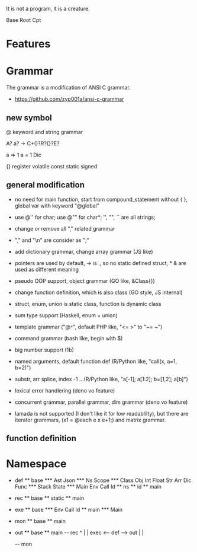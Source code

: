 It is not a program, it is a creature.


Base
Root
Cpt

# Features

# Grammar
The grammar is a modification of ANSI C grammar.
* https://github.com/zyp001a/ansi-c-grammar

## new symbol
@ keyword and string grammar

A? a? -> C+()?R?{}?E?

a => 1
a = 1
Dic<A>

{}
register volatile const static
signed 


## general modification
* no need for main function, start from compound_statement without { }, global var with keyword "@global"
* use @'' for char; use @"" for char*; '', "", `` are all strings;
* change or remove all "," related grammar
* "," and "\n" are consider as ";"
* add dictionary grammar, change array grammar (JS like)
* pointers are used by default, -> is ., so no static defined struct, * & are used as different meaning
* pseudo OOP support, object grammar (GO like, &Class{})
* change function definition, which is also class (GO style, JS internal)
* struct, enum, union is static class, function is dynamic class
* sum type support (Haskell, enum + union)

* template grammar ("@`*`", default PHP like, "<= >" to "~= ~")
* command grammar (bash like, begin with $)
* big number support (1b)
* named arguments, default function def (R/Python like, "call(x, a=1, b=2)")
* substr, arr splice, index -1 ...(R/Python like, "a[-1]; a[1:2]; b=[1,2]; a[b]")
* lexical error handlering (deno vo feature)
* concurrent grammar, parallel grammar, dim grammar (deno vo feature)
* lamada is not supported (I don't like it for low readablilty), but there are iterator grammars, (x1 = @each e x e+1;) and matrix grammar.

## function definition


# Namespace
* def
** base
*** Ast Json 
*** Ns Scope
*** Class Obj Int Float Str Arr Dic Func
*** Stack State
*** Main Env Call Id
** ns
** id
** main
* rec
** base
** static
** main
* exe
** base
*** Env Call Id
** main
*** Main
* mon
** base
** main
* out
** base
** main
   --    rec
	        ^
	|		    |
exec <-- def --> out
  |       |
	        
   --   mon